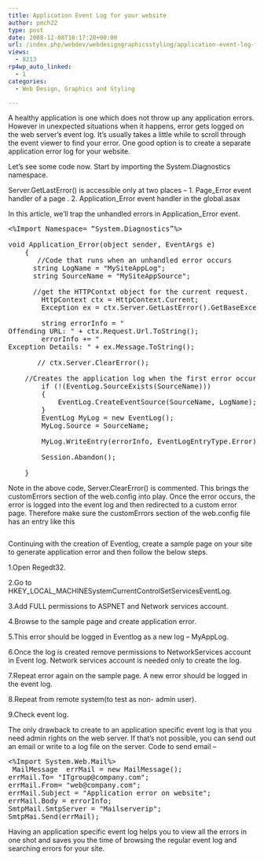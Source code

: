 ```yaml
---
title: Application Event Log for your website
author: pmch22
type: post
date: 2008-12-08T10:17:20+00:00
url: /index.php/webdev/webdesigngraphicsstyling/application-event-log-for-your-website/
views:
  - 8213
rp4wp_auto_linked:
  - 1
categories:
  - Web Design, Graphics and Styling

---
```

A healthy application is one which does not throw up any application errors. However in unexpected situations when it happens, error gets logged on the web server’s event log. It’s usually takes a little while to scroll through the event viewer to find your error. One good option is to create a separate application error log for your website. 

Let’s see some code now. Start by importing the System.Diagnostics namespace.
  
Server.GetLastError() is accessible only at two places – 1. Page\_Error event handler of a page . 2. Application\_Error event handler in the global.asax 

In this article, we’ll trap the unhandled errors in Application_Error event.

<pre><%Import Namespace= “System.Diagnostics”%>

void Application_Error(object sender, EventArgs e) 
    { 
       //Code that runs when an unhandled error occurs
      string LogName = "MySiteAppLog";
      string SourceName = "MySiteAppSource";

      //get the HTTPContxt object for the current request.  
        HttpContext ctx = HttpContext.Current;
        Exception ex = ctx.Server.GetLastError().GetBaseException();
   
        string errorInfo = "<br>Offending URL: " + ctx.Request.Url.ToString();
        errorInfo += "<br>Exception Details: " + ex.Message.ToString();

       // ctx.Server.ClearError();

	//Creates the application log when the first error occurs.
        if (!(EventLog.SourceExists(SourceName)))
        {
            EventLog.CreateEventSource(SourceName, LogName);
        }
        EventLog MyLog = new EventLog();
        MyLog.Source = SourceName;

        MyLog.WriteEntry(errorInfo, EventLogEntryType.Error);
         
        Session.Abandon();

    }</pre>

Note in the above code, Server.ClearError() is commented. This brings the customErrors section of the web.config into play. Once the error occurs, the error is logged into the event log and then redirected to a custom error page. Therefore make sure the customErrors section of the web.config file has an entry like this

<pre><customErrors mode= “On” defaultRedirect= “AppError.htm”></customErrors></pre>

Continuing with the creation of Eventlog, create a sample page on your site to generate application error and then follow the below steps.

1.Open Regedt32. 

2.Go to HKEY\_LOCAL\_MACHINESystemCurrentControlSetServicesEventLog. 

3.Add FULL permissions to ASPNET and Network services account. 

4.Browse to the sample page and create application error.

5.This error should be logged in Eventlog as a new log &#8211; MyAppLog. 

6.Once the log is created remove permissions to NetworkServices account in Event log. Network services account is needed only to create the log. 

7.Repeat error again on the sample page. A new error should be logged in the event log. 

8.Repeat from remote system(to test as non- admin user). 

9.Check event log. 

The only drawback to create to an application specific event log is that you need admin rights on the web server. If that’s not possible, you can send out an email or write to a log file on the server. Code to send email &#8211;

<pre><%Import System.Web.Mail%>
 MailMessage  errMail = new MailMessage();
errMail.To= "ITgroup@company.com";
errMail.From= "web@company.com"; 
errMail.Subject = "Application error on website";
errMail.Body = errorInfo;
SmtpMail.SmtpServer = "Mailserverip";
SmtpMai.Send(errMail);</pre>

Having an application specific event log helps you to view all the errors in one shot and saves you the time of browsing the regular event log and searching errors for your site.